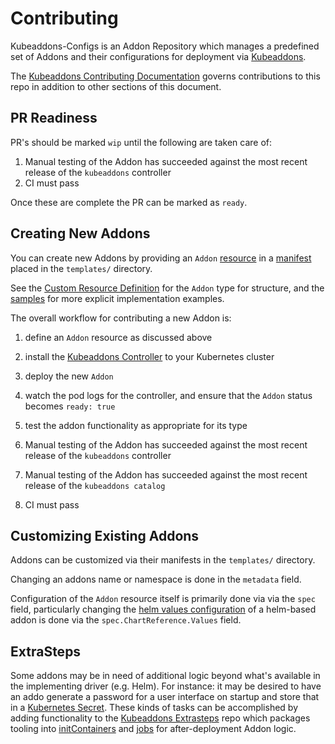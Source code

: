 # Contributing

Kubeaddons-Configs is an Addon Repository which manages a predefined set of Addons and their configurations for deployment via [Kubeaddons](https://github.com/mesosphere/kubeaddons).

The [Kubeaddons Contributing Documentation](https://github.com/mesosphere/kubeaddons/blob/master/CONTRIBUTING.md) governs contributions to this repo in addition to other sections of this document.

## PR Readiness

PR's should be marked `wip` until the following are taken care of:

1. Manual testing of the Addon has succeeded against the most recent release of the `kubeaddons` controller
2. CI must pass

Once these are complete the PR can be marked as `ready`.

## Creating New Addons

You can create new Addons by providing an `Addon` [resource](https://kubernetes.io/docs/concepts/) in a [manifest](https://kubernetes.io/docs/concepts/cluster-administration/manage-deployment/) placed in the `templates/` directory.

See the [Custom Resource Definition](https://github.com/mesosphere/kubeaddons/blob/master/config/crd/bases/kubeaddons.mesosphere.io_addons.yaml) for the `Addon` type for structure, and the [samples](https://github.com/mesosphere/kubeaddons/tree/master/config/samples) for more explicit implementation examples.

The overall workflow for contributing a new Addon is:

1. define an `Addon` resource as discussed above
2. install the [Kubeaddons Controller](https://github.com/mesosphere/kubeaddons/blob/master/config/samples/manager.yaml) to your Kubernetes cluster
3. deploy the new `Addon`
4. watch the pod logs for the controller, and ensure that the `Addon` status becomes `ready: true`
5. test the addon functionality as appropriate for its type

1. Manual testing of the Addon has succeeded against the most recent release of the `kubeaddons` controller
2. Manual testing of the Addon has succeeded against the most recent release of the `kubeaddons catalog`
3. CI must pass

## Customizing Existing Addons

Addons can be customized via their manifests in the `templates/` directory.

Changing an addons name or namespace is done in the `metadata` field.

Configuration of the `Addon` resource itself is primarily done via via the `spec` field, particularly changing the [helm values configuration](https://v3.helm.sh/docs/topics/chart_best_practices/values/) of a helm-based addon is done via the `spec.ChartReference.Values` field.

## ExtraSteps

Some addons may be in need of additional logic beyond what's available in the implementing driver (e.g. Helm). For instance: it may be desired to have an addo generate a password for a user interface on startup and store that in a [Kubernetes Secret](https://kubernetes.io/docs/concepts/configuration/secret/). These kinds of tasks can be accomplished by adding functionality to the [Kubeaddons Extrasteps](https://github.com/mesosphere/kubeaddons-extrasteps) repo which packages tooling into [initContainers](https://kubernetes.io/docs/concepts/workloads/pods/init-containers/) and [jobs](https://kubernetes.io/docs/concepts/workloads/controllers/jobs-run-to-completion/) for after-deployment Addon logic.

